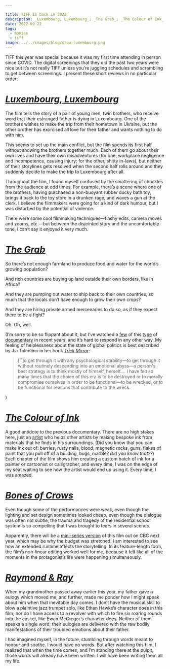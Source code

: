 ```yaml
---

title: TIFF is back in 2022
description: _Luxembourg, Luxembourg_; _The Grab_; _The Colour of Ink_; _Bones of Crows_; _Raymond & Ray_
date: 2022-09-22
tags:
  - movies
  - tiff
image: ../../images/blog/crow-luxembourg.png
---
```


TIFF this year was special because it was my first time attending in person since COVID. The digital screenings that they did the past two years were nice but it’s not really TIFF unless you’re juggling schedules and scrambling to get between screenings. I present these short reviews in no particular order:

# [_Luxembourg, Luxembourg_][1]

The film tells the story of a pair of young men, twin brothers, who receive word that their estranged father is dying in Luxembourg. One of the brothers wishes to make the trip from their hometown in Ukraine, but the other brother has exorcised all love for their father and wants nothing to do with him.

This seems to set up the main conflict, but the film spends its first half without showing the brothers together much. Each of them go about their own lives and have their own misadventures (for one, workplace negligence and incompetence, causing injury; for the other, shitty in-laws), but neither of their storylines gets resolved when the second half rolls around and they suddenly decide to make the trip to Luxembourg after all.

Throughout the film, I found myself confused by the smattering of chuckles from the audience at odd times. For example, there’s a scene where one of the brothers, having purchased a non-buoyant rubber ducky bath toy, brings it back to the toy store in a drunken rage, and waves a gun at the clerk. I believe the filmmakers were going for a kind of dark humour, but I was disturbed by the potential of violence.

There were some cool filmmaking techniques—flashy edits, camera moves and zooms, etc.—but between the disjointed story and the uncomfortable tone, I can’t say it enjoyed it very much.

# [_The Grab_][2]

So there’s not enough farmland to produce food and water for the world’s growing population? 

And rich countries are buying up land outside their own borders, like in Africa?

And they are pumping out water to ship back to their own countries, so much that the locals don’t have enough to grow their own crops?

And they are hiring private armed mercenaries to do so, as if they expect there to be a fight?

Oh. Oh, well.

(I’m sorry to be so flippant about it, but I’ve watched a [few][3] of this [type][4] of [documentary][5] in recent years, and it’s hard to respond in any other way. My feeling of helplessness about the state of global politics is best described by Jia Tolentino in her book [_Trick Mirror_][6]:

> [T]o get through it with any psychological stability—to get through it without routinely descending into an emotional abyss—a person's best strategy is to think mostly of himself, herself.... I have felt so many times that the choice of this era is to be destroyed or to morally compromise ourselves in order to be functional—to be wrecked, or to be functional for reasons that contribute to the wreck.

)

# [_The Colour of Ink_][7]

A good antidote to the previous documentary. There are no high stakes here, just an [artist][8] who helps other artists by making bespoke ink from materials that he finds in his surroundings. 
(Did you know that you can make ink out of: berries, rusty nails, blood, magnetic rocks, guns, flakes of paint that you pull off of a building, bugs, marble? _Did you know that??_) Each chapter of the film shows him creating a custom batch of ink for a painter or cartoonist or calligrapher, and every time, I was on the edge of my seat waiting to see how the artist would end up using it. Every time, I was amazed.

# [_Bones of Crows_][9]

Even though some of the performances were weak, even though the lighting and set design sometimes looked cheap, even though the dialogue was often not subtle, the trauma and tragedy of the residential school system is so compelling that I was brought to tears in several scenes.

Apparently, there will be a [mini-series version][10] of this film out on CBC next year, which may be why the budget was stretched. I am interested to see how an extended runtime affects the storytelling. In its feature-length form, the film’s non-linear editing worked well for me, because it felt like all of the moments in the protagonist’s life were happening simultaneously.

# [_Raymond & Ray_][11]

When my grandmother passed away earlier this year, my father gave a eulogy which moved me, and further, made me ponder how I might speak about him when that inevitable day comes. I don’t have the musical skill to blow a plaintive jazz trumpet solo, like Ethan Hawke’s character does in this film; nor do I have access to a revolver with which to fire six roaring rounds into the casket, like Ewan McGregor’s character does. Neither of them speaks a single word; their eulogies are delivered with the raw bodily manifestations of their troubled emotions about their father.

I had imagined myself, in the future, stumbling through words meant to honour and soothe. I would have no words. But after watching this film, I realized that when the time comes, and I’m standing there at the pulpit, those words will already have been written. I will have been writing them all my life.

[1]:	https://www.imdb.com/title/tt19783714/
[2]:	https://www.imdb.com/title/tt21820452/
[3]:	https://www.imdb.com/title/tt9351980/
[4]:	https://www.imdb.com/title/tt14671620/
[5]:	https://www.imdb.com/title/tt16378064/
[6]:	https://app.thestorygraph.com/books/8de58506-24c9-4803-8ce9-813c9c35ed62
[7]:	https://www.imdb.com/title/tt10380976/
[8]:	http://www.jasonslogan.com/
[9]:	https://www.imdb.com/title/tt21342838/
[10]:	https://www.cbc.ca/mediacentre/program/bones-of-crows
[11]:	https://www.imdb.com/title/tt15334032/